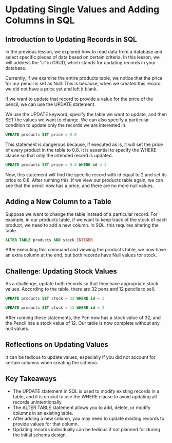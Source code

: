 # Updating Single Values and Adding Columns in SQL

## Introduction to Updating Records in SQL

In the previous lesson, we explored how to read data from a database and select specific pieces of data based on certain criteria. In this lesson, we will address the 'U' in CRUD, which stands for updating records in your database.

Currently, if we examine the entire products table, we notice that the price for our pencil is set as Null. This is because, when we created this record, we did not have a price yet and left it blank.

If we want to update that record to provide a value for the price of the pencil, we can use the UPDATE statement.

We use the UPDATE keyword, specify the table we want to update, and then SET the values we want to change. We can also specify a particular condition to update only the records we are interested in.

```sql
UPDATE products SET price = 0.8
```

This statement is dangerous because, if executed as is, it will set the price of every product in the table to 0.8. It is essential to specify the WHERE clause so that only the intended record is updated.

```sql
UPDATE products SET price = 0.8 WHERE id = 2
```

Now, this statement will find the specific record with id equal to 2 and set its price to 0.8. After running this, if we view our products table again, we can see that the pencil now has a price, and there are no more null values.

## Adding a New Column to a Table

Suppose we want to change the table instead of a particular record. For example, in our products table, if we want to keep track of the stock of each product, we need to add a new column. In SQL, this requires altering the table.

```sql
ALTER TABLE products ADD stock INTEGER
```

After executing this command and viewing the products table, we now have an extra column at the end, but both records have Null values for stock.

## Challenge: Updating Stock Values

As a challenge, update both records so that they have appropriate stock values. According to the table, there are 32 pens and 12 pencils to sell.

```sql
UPDATE products SET stock = 32 WHERE id = 1
```

```sql
UPDATE products SET stock = 12 WHERE id = 2
```

After running these statements, the Pen now has a stock value of 32, and the Pencil has a stock value of 12. Our table is now complete without any null values.

## Reflections on Updating Values

It can be tedious to update values, especially if you did not account for certain columns when creating the schema.

## Key Takeaways

- The UPDATE statement in SQL is used to modify existing records in a table, and it is crucial to use the WHERE clause to avoid updating all records unintentionally.
- The ALTER TABLE statement allows you to add, delete, or modify columns in an existing table.
- After adding a new column, you may need to update existing records to provide values for that column.
- Updating records individually can be tedious if not planned for during the initial schema design.
